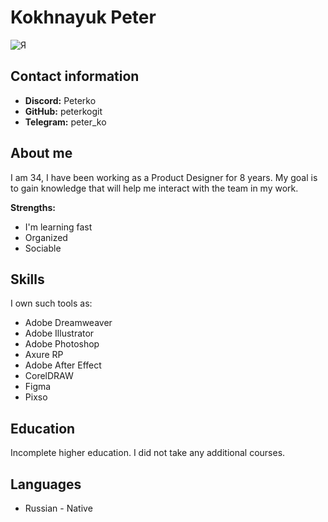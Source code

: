 # Kokhnayuk Peter

![Я](https://img.hhcdn.ru/photo/488774258.jpeg?t=1719811379&h=x4Jv9UPjiOCX2OuZujeVNA)

## Contact information
- **Discord:** Peterko
- **GitHub:** peterkogit
- **Telegram:** peter_ko

## About me
I am 34, I have been working as a Product Designer for 8 years. My goal is to gain knowledge that will help me interact with the team in my work.

**Strengths:**
- I'm learning fast
- Organized
- Sociable

## Skills
I own such tools as:
- Adobe Dreamweaver
- Adobe Illustrator
- Adobe Photoshop
- Axure RP
- Adobe After Effect
- CorelDRAW
- Figma
- Pixso

## Education
Incomplete higher education. I did not take any additional courses.

## Languages
- Russian - Native